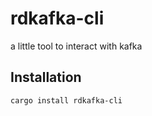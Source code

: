 # rdkafka-cli
a little tool to interact with kafka

## Installation
```sh
cargo install rdkafka-cli
```
